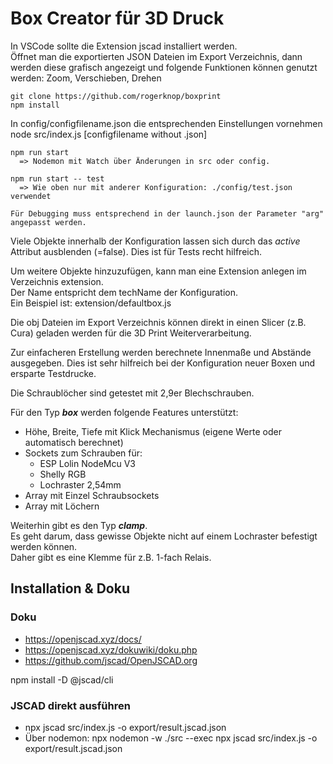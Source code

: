 # Box Creator für 3D Druck

In VSCode sollte die Extension jscad installiert werden.  
Öffnet man die exportierten JSON Dateien im Export Verzeichnis, dann werden diese grafisch angezeigt und folgende Funktionen können genutzt werden: Zoom, Verschieben, Drehen

```
git clone https://github.com/rogerknop/boxprint
npm install
```

In config/configfilename.json die entsprechenden Einstellungen vornehmen
node src/index.js [configfilename without .json]

```
npm run start 
  => Nodemon mit Watch über Änderungen in src oder config.  

npm run start -- test
  => Wie oben nur mit anderer Konfiguration: ./config/test.json verwendet

Für Debugging muss entsprechend in der launch.json der Parameter "arg" angepasst werden. 
```

Viele Objekte innerhalb der Konfiguration lassen sich durch das *active* Attribut ausblenden (=false). Dies ist für Tests recht hilfreich.

Um weitere Objekte hinzuzufügen, kann man eine Extension anlegen im Verzeichnis extension.  
Der Name entspricht dem techName der Konfiguration.  
Ein Beispiel ist: extension/defaultbox.js

Die obj Dateien im Export Verzeichnis können direkt in einen Slicer (z.B. Cura) geladen werden für die 3D Print Weiterverarbeitung.

Zur einfacheren Erstellung werden berechnete Innenmaße und Abstände ausgegeben. Dies ist sehr hilfreich bei der Konfiguration neuer Boxen und ersparte Testdrucke.

Die Schraublöcher sind getestet mit 2,9er Blechschrauben.

Für den Typ ***box*** werden folgende Features unterstützt:
* Höhe, Breite, Tiefe mit Klick Mechanismus (eigene Werte oder automatisch berechnet)
* Sockets zum Schrauben für:
  * ESP Lolin NodeMcu V3
  * Shelly RGB
  * Lochraster 2,54mm
* Array mit Einzel Schraubsockets
* Array mit Löchern

Weiterhin gibt es den Typ ***clamp***.  
Es geht darum, dass gewisse Objekte nicht auf einem Lochraster befestigt werden können.  
Daher gibt es eine Klemme für z.B. 1-fach Relais.

## Installation & Doku

### Doku
* https://openjscad.xyz/docs/
* https://openjscad.xyz/dokuwiki/doku.php
* https://github.com/jscad/OpenJSCAD.org

npm install -D @jscad/cli

### JSCAD direkt ausführen
* npx jscad src/index.js -o export/result.jscad.json
* Über nodemon: npx nodemon -w ./src --exec npx jscad src/index.js -o export/result.jscad.json
